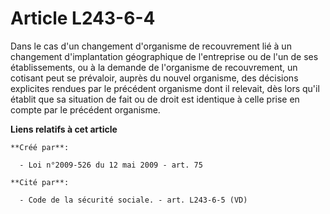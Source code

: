 # Article L243-6-4

Dans le cas d'un changement d'organisme de recouvrement lié à un changement d'implantation géographique de l'entreprise ou de
l'un de ses établissements, ou à la demande de l'organisme de recouvrement, un cotisant peut se prévaloir, auprès du nouvel
organisme, des décisions explicites rendues par le précédent organisme dont il relevait, dès lors qu'il établit que sa
situation de fait ou de droit est identique à celle prise en compte par le précédent organisme.

**Liens relatifs à cet article**

	**Créé par**:

	  - Loi n°2009-526 du 12 mai 2009 - art. 75

	**Cité par**:

	  - Code de la sécurité sociale. - art. L243-6-5 (VD)
